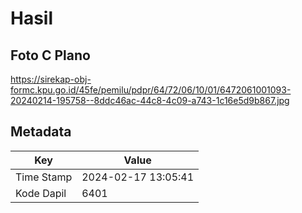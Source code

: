 # Hasil

## Foto C Plano

https://sirekap-obj-formc.kpu.go.id/45fe/pemilu/pdpr/64/72/06/10/01/6472061001093-20240214-195758--8ddc46ac-44c8-4c09-a743-1c16e5d9b867.jpg


## Metadata

| Key        | Value               |
| ---------- | ------------------- |
| Time Stamp | 2024-02-17 13:05:41 |
| Kode Dapil | 6401                |



